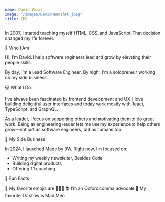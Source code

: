 ```yaml
---
name: David Weiss
image: "/images/DavidHeadshot.jpeg"
title: CEO
---
```


In 2007, I started teaching myself HTML, CSS, and JavaScript. That decision changed my life forever.

👋 Who I Am

Hi, I’m David. I help software engineers lead and grow by elevating their people skills.

By day, I’m a Lead Software Engineer. By night, I’m a solopreneur working on my side business.

💻 What I Do

I’ve always been fascinated by frontend development and UX. I love building delightful user interfaces and today work mostly with React, TypeScript, and GraphQL.

As a leader, I focus on supporting others and motivating them to do great work. Being an engineering leader lets me use my experience to help others grow—not just as software engineers, but as humans too.

🚀 My Side Business

In 2024, I launched Made by DW. Right now, I’m focused on:

- Writing my weekly newsletter, Besides Code
- Building digital products
- Offering 1:1 coaching

🎉 Fun Facts

🙌 My favorite emojis are 🙌🙏🤣
📚 I’m an Oxford comma advocate
🥃 My favorite TV show is Mad Men
